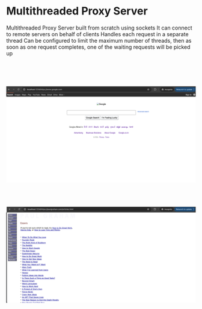 # Multithreaded Proxy Server

Multithreaded Proxy Server built from scratch using sockets
It can connect to remote servers on behalf of clients
Handles each request in a separate thread
Can be configured to limit the maximum number of threads, 
then as soon as one request completes, one of the waiting requests will be picked up

<br/>
<br/>
<br/>

![](img_1.png)

<br/>
<br/>

![](img_2.png)
